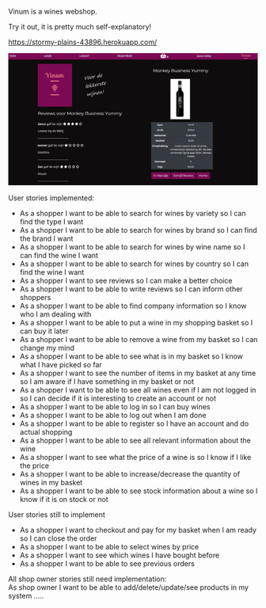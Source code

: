 Vinum is a wines webshop.

Try it out, it is pretty much self-explanatory!

https://stormy-plains-43896.herokuapp.com/

<img src='public/img/screenshot.jpg' alt="Vinum screenshot">

User stories implemented:
<ul>
<li>As a shopper I want to be able to search for wines by variety so I can find the type I want</li>
<li>As a shopper I want to be able to search for wines by brand so I can find the brand I want</li>
<li>As a shopper I want to be able to search for wines by wine name so I can find the wine I want</li>
<li>As a shopper I want to be able to search for wines by country so I can find the wine I want</li>
<li>As a shopper I want to see reviews so I can make a better choice</li>
<li>As a shopper I want to be able to write reviews so I can inform other shoppers</li>
<li>As a shopper I want to be able to find company information so I know who I am dealing with</li>
<li>As a shopper I want to be able to put a wine in my shopping basket so I can buy it later</li>
<li>As a shopper I want to be able to remove a wine from my basket so I can change my mind</li>
<li>As a shopper I want to be able to see what is in my basket so I know what I have picked so far</li>
<li>As a shopper I want to see the number of items in my basket at any time so I am aware if I have something in my basket or not</li>
<li>As a shopper I want to be able to see all wines even if I am not logged in so I can decide if it is interesting to create an account or not</li>
<li>As a shopper I want to be able to log in so I can buy wines</li>
<li>As a shopper I want to be able to log out when I am done</li>
<li>As a shopper I want to be able to register so I have an account and do actual shopping</li>
<li>As a shopper I want to be able to see all relevant information about the wine</li>
<li>As a shopper I want to see what the price of a wine is so I know if I like the price</li>
<li>As a shopper I want to be able to increase/decrease the quantity of wines in my basket</li>
<li>As a shopper I want to be able to see stock information about a wine so I know if it is on stock or not</li>
</ul>

User stories still to implement
<ul>
<li>As a shopper I want to checkout and pay for my basket when I am ready so I can close the order</li>
<li>As a shopper I want to be able to select wines by price</li>
<li>As a shopper I want to see which wines I have bought before</li>
<li>As a shopper I want to be able to see previous orders</li>
</ul>

All shop owner stories still need implementation: <br>
As shop owner I want to be able to add/delete/update/see products in my system
.....